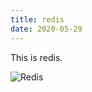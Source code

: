 ```yaml
---
title: redis
date: 2020-05-29
---
```


This is redis.

![Redis](https://img.shields.io/badge/redis-%23DD0031.svg?style=for-the-badge&logo=redis&logoColor=white)